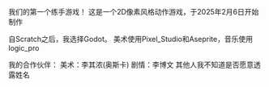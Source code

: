 我们的第一个练手游戏！
这是一个2D像素风格动作游戏，于2025年2月6日开始制作

自Scratch之后，我选择Godot。
美术使用Pixel_Studio和Aseprite，音乐使用logic_pro

我的合作伙伴：
美术：李其浓(奥斯卡)
剧情：李博文
其他人我不知道是否愿意透露姓名
